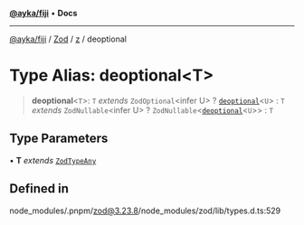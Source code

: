 [**@ayka/fiji**](../../../../../README.md) • **Docs**

***

[@ayka/fiji](../../../../../globals.md) / [Zod](../../../README.md) / [z](../README.md) / deoptional

# Type Alias: deoptional\<T\>

> **deoptional**\<`T`\>: `T` *extends* `ZodOptional`\<infer U\> ? [`deoptional`](deoptional.md)\<`U`\> : `T` *extends* `ZodNullable`\<infer U\> ? `ZodNullable`\<[`deoptional`](deoptional.md)\<`U`\>\> : `T`

## Type Parameters

• **T** *extends* [`ZodTypeAny`](ZodTypeAny.md)

## Defined in

node\_modules/.pnpm/zod@3.23.8/node\_modules/zod/lib/types.d.ts:529
